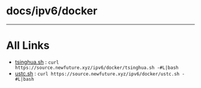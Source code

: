 
# docs/ipv6/docker



---

# All Links

* [tsinghua.sh](tsinghua.sh) : `curl https://source.newfuture.xyz/ipv6/docker/tsinghua.sh -#L|bash`
* [ustc.sh](ustc.sh) : `curl https://source.newfuture.xyz/ipv6/docker/ustc.sh -#L|bash`
